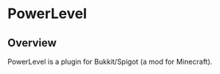 PowerLevel
==========

## Overview

PowerLevel is a plugin for Bukkit/Spigot (a mod for Minecraft).
